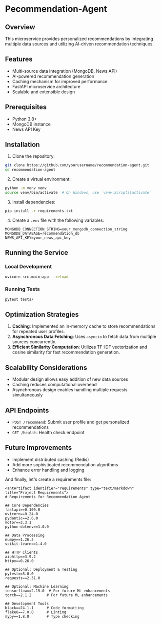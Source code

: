 # Pecommendation-Agent

## Overview
This microservice provides personalized recommendations by integrating multiple data sources and utilizing AI-driven recommendation techniques.

## Features
- Multi-source data integration (MongoDB, News API)
- AI-powered recommendation generation
- Caching mechanism for improved performance
- FastAPI microservice architecture
- Scalable and extensible design

## Prerequisites
- Python 3.8+
- MongoDB instance
- News API Key

## Installation

1. Clone the repository:
```bash
git clone https://github.com/yourusername/recommendation-agent.git
cd recommendation-agent
```

2. Create a virtual environment:
```bash
python -m venv venv
source venv/bin/activate  # On Windows, use `venv\Scripts\activate`
```

3. Install dependencies:
```bash
pip install -r requirements.txt
```

4. Create a `.env` file with the following variables:
```
MONGODB_CONNECTION_STRING=your_mongodb_connection_string
MONGODB_DATABASE=recommendation_db
NEWS_API_KEY=your_news_api_key
```

## Running the Service

### Local Development
```bash
uvicorn src.main:app --reload
```

### Running Tests
```bash
pytest tests/
```

## Optimization Strategies
1. **Caching**: Implemented an in-memory cache to store recommendations for repeated user profiles.
2. **Asynchronous Data Fetching**: Uses `asyncio` to fetch data from multiple sources concurrently.
3. **Efficient Similarity Computation**: Utilizes TF-IDF vectorization and cosine similarity for fast recommendation generation.

## Scalability Considerations
- Modular design allows easy addition of new data sources
- Caching reduces computational overhead
- Asynchronous design enables handling multiple requests simultaneously

## API Endpoints
- `POST /recommend`: Submit user profile and get personalized recommendations
- `GET /health`: Health check endpoint

## Future Improvements
- Implement distributed caching (Redis)
- Add more sophisticated recommendation algorithms
- Enhance error handling and logging


And finally, let's create a requirements file:
```
<antArtifact identifier="requirements" type="text/markdown" title="Project Requirements">
# Requirements for Recommendation Agent

## Core Dependencies
fastapi==0.109.0
uvicorn==0.24.0
pydantic==2.6.0
motor==3.3.1
python-dotenv==1.0.0

## Data Processing
numpy==1.26.3
scikit-learn==1.4.0

## HTTP Clients
aiohttp==3.9.2
httpx==0.26.0

## Optional: Deployment & Testing
pytest==8.0.0
requests==2.31.0

## Optional: Machine Learning
tensorflow==2.15.0  # For future ML enhancements
torch==2.1.2       # For future ML enhancements

## Development Tools
black==24.1.1      # Code formatting
flake8==7.0.0      # Linting
mypy==1.8.0        # Type checking
